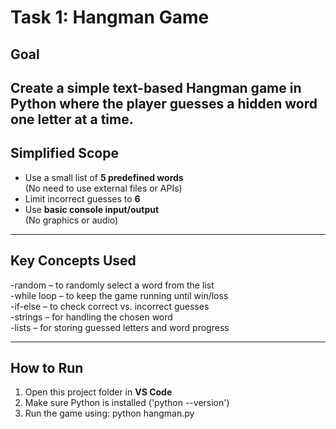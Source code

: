 #  Task 1: Hangman Game

##  Goal
Create a simple **text-based Hangman game** in Python where the player guesses a hidden word **one letter at a time**.
---
##  Simplified Scope

-  Use a small list of **5 predefined words**  
  (No need to use external files or APIs)
- Limit incorrect guesses to **6**
- Use **basic console input/output**  
  (No graphics or audio)
---
## Key Concepts Used

-random – to randomly select a word from the list  
-while loop – to keep the game running until win/loss  
-if-else – to check correct vs. incorrect guesses  
-strings – for handling the chosen word  
-lists – for storing guessed letters and word progress  

---
## How to Run

1. Open this project folder in **VS Code**
2. Make sure Python is installed ('python --version')
3. Run the game using:
python hangman.py


